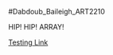 #Dabdoub_Baileigh_ART2210

HIP! HIP! ARRAY!

[Testing Link](https://baileighd.github.io/Dabdoub_Baileigh_ART2210/testCoding/GitHubPractice.html)
